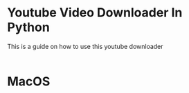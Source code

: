 <h1>Youtube Video Downloader In Python</h1>
This is a guide on how to use this youtube downloader
<br>
<br>
<h1>MacOS</h1>
